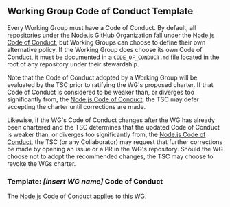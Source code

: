 ## Working Group Code of Conduct Template

Every Working Group must have a Code of Conduct. By default,
all repositories under the Node.js GitHub Organization fall under
the [Node.js Code of Conduct][], but Working Groups can choose to
define their own alternative policy. If the Working Group does choose
its own Code of Conduct, it must be documented in a `CODE_OF_CONDUCT.md`
file located in the root of any repository under their stewardship.

Note that the Code of Conduct adopted by a Working Group will be evaluated
by the TSC prior to ratifying the WG's proposed charter. If that Code of
Conduct is considered to be weaker than, or diverges too significantly from,
the [Node.js Code of Conduct][], the TSC may defer accepting the charter until
corrections are made.

Likewise, if the WG's Code of Conduct changes after the WG has already been
chartered and the TSC determines that the updated Code of Conduct is weaker
than, or diverges too significantly from, the [Node.js Code of Conduct][], the
TSC (or any Collaborator) may request that further corrections be made by
opening an issue or a PR in the WG's repository. Should the WG choose not to
adopt the recommended changes, the TSC may choose to revoke the WGs charter.

### Template: *[insert WG name]* Code of Conduct

The [Node.js Code of Conduct][] applies to this WG.

[Node.js Code of Conduct]: https://github.com/nodejs/admin/blob/master/CODE_OF_CONDUCT.md
